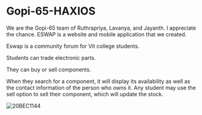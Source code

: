 # Gopi-65-HAXIOS

We are the Gopi-65 team of Ruthrapriya, Lavanya, and Jayanth. I appreciate the chance. ESWAP is a website and mobile application that we created.

Eswap is a community forum for Vit college students.

Students can trade electronic parts.

They can buy or sell components.

When they search for a component, it will display its availability as well as the contact information of the person who owns it. Any student may use the sell option to sell their component, which will update the stock.


![20BEC1144](https://user-images.githubusercontent.com/98040179/219944957-d17d4406-db3b-4c12-be5b-c7de338f5630.jpg)
